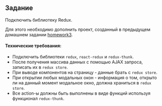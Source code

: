 ## Задание

Подключить библиотеку Redux.

Для этого необходимо дополнить проект, созданный в предыдущем домашнем задании [homework3](../HW-3/HW-3.md).

#### Технические требования:
- Подключить библиотеки `redux`, `react-redux` и `redux-thunk`.
- После получения массива данных с помощью AJAX запроса, записать их в `redux store`.
- При выводе компонентов на страницу - данные брать с `redux store`.
- При открытии любых модальных окон - информация о том, открыто ли на данный момент модальное окно, должна храниться в `redux store`.
- Все action-ы должны быть выполнены в виде функций используя функционал `redux-thunk`.
